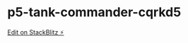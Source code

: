 # p5-tank-commander-cqrkd5

[Edit on StackBlitz ⚡️](https://stackblitz.com/edit/p5-tank-commander-cqrkd5)